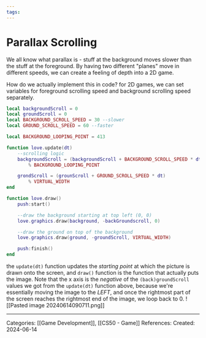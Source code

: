 ```yaml
---
tags:
---
```

# Parallax Scrolling
We all know what parallax is - stuff at the background moves slower than the stuff at the foreground. By having two different "planes" move in different speeds, we can create a feeling of depth into a 2D game.

How do we actually implement this in code? for 2D games, we can set variables for foreground scrolling speed and background scrolling speed separately.
```lua
local backgroundScroll = 0
local groundScroll = 0
local BACKGROUND_SCROLL_SPEED = 30 --slower
local GROUND_SCROLL_SPEED = 60 --faster

local BACKGROUND_LOOPING_POINT = 413

function love.update(dt)
	--scrolling logic
	backgroundScroll = (backgroundScroll + BACKGROUND_SCROLL_SPEED * dt)
		% BACKGROUND_LOOPING_POINT

	grondScroll = (grounScroll + GROUND_SCROLL_SPEED * dt)
		% VIRTUAL_WIDTH
end

function love.draw()
	push:start()

	--draw the background starting at top left (0, 0)
	love.graphics.draw(background, -backGroundscroll, 0)

	--draw the ground on top of the background
	love.graphics.draw(ground, -groundScroll, VIRTUAL_WIDTH)

	push:finish()
end
```

the `update(dt)` function updates the _starting point_ at which the picture is drawn onto the screen, and `draw()` function is the function that actually puts the image. Note that the x axis is the _negative_ of the `(back)groundScroll` values we got from the `update(dt)` function above, because we're essentially moving the image to the _LEFT_, and once the rightmost part of the screen reaches the rightmost end of the image, we loop back to 0.
![[Pasted image 20240614090711.png]]

---
Categories: [[Game Development]], [[CS50 - Game]]
References:
Created: 2024-06-14
